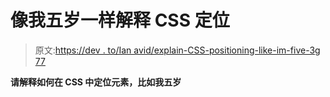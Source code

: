 # 像我五岁一样解释 CSS 定位

> 原文:[https://dev . to/Ian avid/explain-CSS-positioning-like-im-five-3g 77](https://dev.to/iandavid/explain-css-positioning-like-im-five--3g77)

**请解释如何在 CSS 中定位元素，比如我五岁**